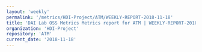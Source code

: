 ```yaml
---
layout: 'weekly'
permalink: '/metrics/HDI-Project/ATM/WEEKLY-REPORT-2018-11-18'
title: 'DAI Lab OSS Metrics Metrics report for ATM | WEEKLY-REPORT-2018-11-18'
organization: 'HDI-Project'
repository: 'ATM'
current_date: '2018-11-18'
---
```

